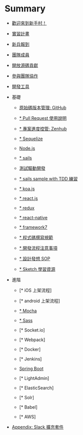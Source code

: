 # Summary

- [歡迎來到新手村！](README.md)

- [實習計畫](intern.md)

- [新兵報到](onboard.md)

- [團隊成員](member.md)

- [開放源碼貢獻](contribution.md)

- [參與團隊協作](cowork.md)

- [開發工具](devtool.md)

- 基礎

  - [原始碼版本管理: GitHub](github.md)

  - [* Pull Request 使用說明](pull_request.md)

  - [* 專案進度控管: Zenhub](zenhub.md)

  - [* Sequelize]()

  - [Node.js](nodejs.md)

  - [* sails](sails.md)

  - [測試驅動開發](tdd.md)

  - [* sails sample with TDD 練習](sails_tdd.md)

  - [* koa.js](koa.md)

  - [* react.js](reactjs.md)

  - [* redux](redux.md)

  - [* react-native](react-native.md)

  - [* framework7](framework7.md)

  - [* 程式碼撰寫規範](code_convention.md)

  - [* 開發流程注意事項](development_notice.md)

  - [* 設計發想 SOP](design.md)

  - [* Sketch 學習資源](sketch.md)

- 進階

  - [* iOS 上架流程]

  - [* android 上架流程]

  - [* Mocha]()

  - [* Sass]()

  - [* Socket.io]

  - [* Webpack]

  - [* Docker]

  - [* Jenkins]

  - [Spring Boot](spring_boot.md)

  - [* LightAdmin]

  - [* ElasticSearch]

  - [* Solr]

  - [* Babel]

  - [* AWS]

- [Appendix: Slack 擴充套件](source/slack-integration.md)
